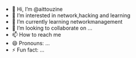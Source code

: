 - 👋 Hi, I’m @aittouzine
- 👀 I’m interested in network,hacking and learning  
- 🌱 I’m currently learning networkmanagement 
- 💞️ I’m looking to collaborate on ...
- 📫 How to reach me 
- 😄 Pronouns: ...
- ⚡ Fun fact: ...

<!---
aittouzine/aittouzine is a ✨ special ✨ repository because its `README.md` (this file) appears on your GitHub profile.
You can click the Preview link to take a look at your changes.
--->
    
